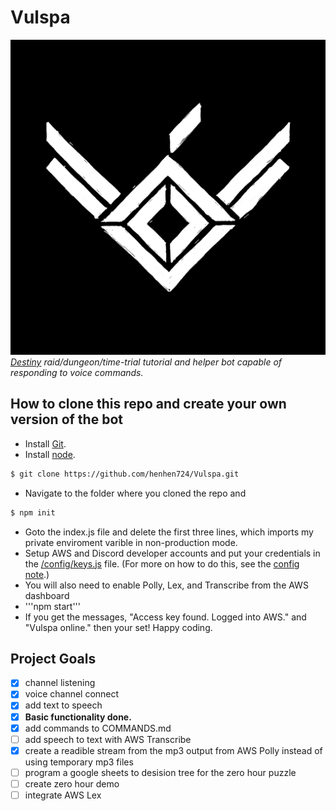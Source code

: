 # Vulspa
![Vulspa Logo](/images/vulspaicon.png)
_[Destiny](https://www.bungie.net/7/en/Destiny/NewLight) raid/dungeon/time-trial tutorial and helper bot capable of responding to voice commands._
## How to clone this repo and create your own version of the bot
- Install [Git](https://git-scm.com/downloads).
- Install [node](https://nodejs.org/en/download/).
```sh
$ git clone https://github.com/henhen724/Vulspa.git
```
- Navigate to the folder where you cloned the repo and
```sh
$ npm init
```
- Goto the index.js file and delete the first three lines, which imports my private enviroment varible in non-production mode.
- Setup AWS and Discord developer accounts and put your credentials in the [/config/keys.js](/config/keys.js) file. (For more on how to do this, see the [config note](/config/CONFIGNOTE.md).)
- You will also need to enable Polly, Lex, and Transcribe from the AWS dashboard
- '''npm start'''
- If you get the messages, "Access key found. Logged into AWS." and "Vulspa online." then your set!  Happy coding.
## Project Goals
- [x] channel listening
- [x] voice channel connect
- [x] add text to speech
- [x] __Basic functionality done.__
- [x] add commands to COMMANDS.md
- [ ] add speech to text with AWS Transcribe
- [x] create a readible stream from the mp3 output from AWS Polly instead of using temporary mp3 files
- [ ] program a google sheets to desision tree for the zero hour puzzle
- [ ] create zero hour demo
- [ ] integrate AWS Lex